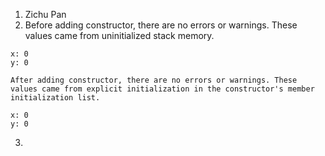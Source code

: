 1. Zichu Pan
2. Before adding constructor, there are no errors or warnings. These values came from uninitialized stack memory.
```
x: 0
y: 0
```
	After adding constructor, there are no errors or warnings. These values came from explicit initialization in the constructor's member initialization list.
```
x: 0
y: 0
```
3. 
